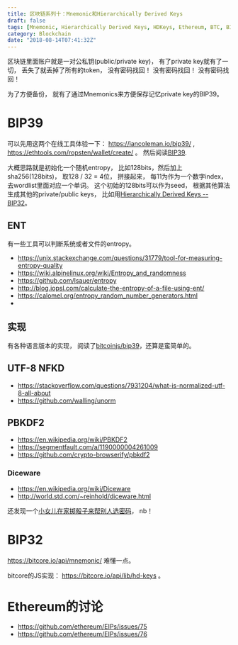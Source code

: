 ```yaml
---
title: 区块链系列十：Mnemonic和Hierarchically Derived Keys
draft: false
tags: [Mnemonic, Hierarchically Derived Keys, HDKeys, Ethereum, BTC, BIP39, BIP32]
category: Blockchain
date: "2018-08-14T07:41:32Z"
---
```


区块链里面账户就是一对公私钥(public/private key)， 有了private key就有了一切， 丢失了就丢掉了所有的token， 没有密码找回！ 没有密码找回！ 没有密码找回！

为了方便备份， 就有了通过Mnemonics来方便保存记忆private key的BIP39。

<!-- more -->

# BIP39
可以先用这两个在线工具体验一下： https://iancoleman.io/bip39/ , https://ethtools.com/ropsten/wallet/create/ 。
然后阅读[BIP39](https://github.com/bitcoin/bips/blob/master/bip-0039.mediawiki).

大概思路就是初始化一个随机entropy， 比如128bits，然后加上sha256(128bits)， 取128 / 32 = 4位， 拼接起来， 每11为作为一个数字index， 去wordlist里面对应一个单词。 这个初始的128bits可以作为seed， 根据其他算法生成其他的private/public keys， 比如用[Hierarchically Derived Keys -- BIP32](https://github.com/bitcoin/bips/blob/master/bip-0032.mediawiki)。

## ENT
有一些工具可以判断系统或者文件的entropy。
* https://unix.stackexchange.com/questions/31779/tool-for-measuring-entropy-quality
* https://wiki.alpinelinux.org/wiki/Entropy_and_randomness
* https://github.com/lsauer/entropy
* http://blog.iopsl.com/calculate-the-entropy-of-a-file-using-ent/
* https://calomel.org/entropy_random_number_generators.html 
* 

## 实现
有各种语言版本的实现， 阅读了[bitcoinjs/bip39](https://github.com/bitcoinjs/bip39)，还算是蛮简单的。

## UTF-8 NFKD
* https://stackoverflow.com/questions/7931204/what-is-normalized-utf-8-all-about
* https://github.com/walling/unorm

## PBKDF2
* https://en.wikipedia.org/wiki/PBKDF2
* https://segmentfault.com/a/1190000004261009
* https://github.com/crypto-browserify/pbkdf2

### Diceware
* https://en.wikipedia.org/wiki/Diceware 
* http://world.std.com/~reinhold/diceware.html

还发现一个[小女儿在家掷骰子来帮别人选密码](http://www.dicewarepasswords.com/)， nb！


# BIP32

https://bitcore.io/api/mnemonic/ 难懂一点。

bitcore的JS实现： https://bitcore.io/api/lib/hd-keys 。


# Ethereum的讨论

* https://github.com/ethereum/EIPs/issues/75
* https://github.com/ethereum/EIPs/issues/76


